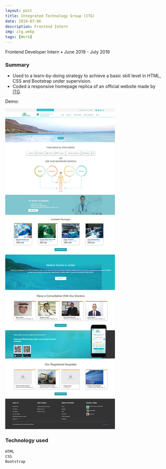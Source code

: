 ```yaml
---
layout: post
title: Integrated Technology Group (ITG)
date: 2019-07-06
description: Frontend Intern
img: itg.webp
tags: [Work]
---
```


Frontend Developer Intern &#8226; June 2019 - July 2019

### Summary

- Used to a learn-by-doing strategy to achieve a basic skill level in HTML, CSS and Bootstrap under supervision.
- Coded a responsive homepage replica of an official website made by [ITG].

Demo:

<div class="center">
  <img src="../assets/img/itgDemo.webp" alt="ITG Demo"/>
</div>

### Technology used

```
HTML
CSS
Bootstrap
```

[itg]: https://www.linkedin.com/company/integrated-technology-group-itg-/?originalSubdomain=ca
